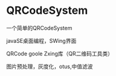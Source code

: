 # QRCodeSystem
一个简单的QRCodeSystem

javaSE桌面编程，SWing界面

QRCode  goole Zxing库（QR二维码工具类）

图片预处理，灰度化，otus,中值滤波
